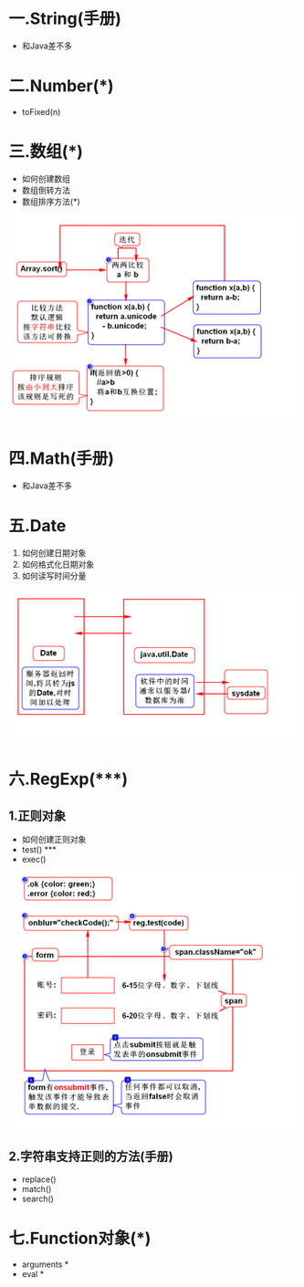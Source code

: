 # 一.String(手册)
- 和Java差不多

# 二.Number(*)
- toFixed(n)

# 三.数组(*)
- 如何创建数组
- 数组倒转方法
- 数组排序方法(*)

![](1.png)

# 四.Math(手册)
- 和Java差不多

# 五.Date
1. 如何创建日期对象
2. 如何格式化日期对象
3. 如何读写时间分量

![](2.png)

# 六.RegExp(***)
## 1.正则对象
- 如何创建正则对象
- test() ***
- exec()

![](3.png)

## 2.字符串支持正则的方法(手册)
- replace()
- match()
- search()

# 七.Function对象(*)
- arguments *
- eval *